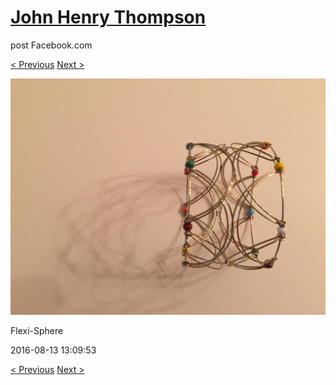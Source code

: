 # [John Henry Thompson](../README.md)
post Facebook.com

[< Previous](2016-08-13-6.md) [Next >](2016-08-13-8.md)

[![](../media/2016-08-13/Flexi-Sphere-6.jpg)](../README.md)

Flexi-Sphere

2016-08-13 13:09:53

[< Previous](2016-08-13-6.md) [Next >](2016-08-13-8.md)